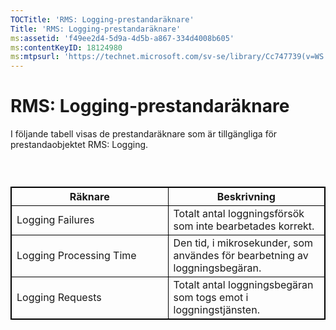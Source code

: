 ```yaml
---
TOCTitle: 'RMS: Logging-prestandaräknare'
Title: 'RMS: Logging-prestandaräknare'
ms:assetid: 'f49ee2d4-5d9a-4d5b-a867-334d4008b605'
ms:contentKeyID: 18124980
ms:mtpsurl: 'https://technet.microsoft.com/sv-se/library/Cc747739(v=WS.10)'
---
```


RMS: Logging-prestandaräknare
=============================

I följande tabell visas de prestandaräknare som är tillgängliga för prestandaobjektet RMS: Logging.

###  

 
<table style="border:1px solid black;">
<colgroup>
<col width="50%" />
<col width="50%" />
</colgroup>
<thead>
<tr class="header">
<th style="border:1px solid black;" >Räknare</th>
<th style="border:1px solid black;" >Beskrivning</th>
</tr>
</thead>
<tbody>
<tr class="odd">
<td style="border:1px solid black;">Logging Failures</td>
<td style="border:1px solid black;">Totalt antal loggningsförsök som inte bearbetades korrekt.</td>
</tr>
<tr class="even">
<td style="border:1px solid black;">Logging Processing Time</td>
<td style="border:1px solid black;">Den tid, i mikrosekunder, som användes för bearbetning av loggningsbegäran.</td>
</tr>
<tr class="odd">
<td style="border:1px solid black;">Logging Requests</td>
<td style="border:1px solid black;">Totalt antal loggningsbegäran som togs emot i loggningstjänsten.</td>
</tr>
</tbody>
</table>
